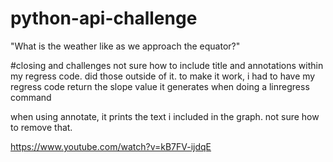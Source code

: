 # python-api-challenge
"What is the weather like as we approach the equator?"






#closing and challenges
not sure how to include title and annotations within my regress code. did those outside of it. to make it work, i had to have my regress code return the slope value it generates when doing a linregress command

when using annotate, it prints the text i included in the graph. not sure how to remove that.

https://www.youtube.com/watch?v=kB7FV-ijdqE